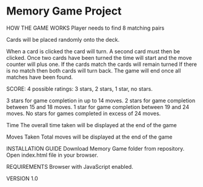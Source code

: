 # Memory Game Project

HOW THE GAME WORKS
Player needs to find 8 matching pairs

Cards will be placed randomly onto the deck.

When a card is clicked the card will turn.
A second card must then be clicked.
Once two cards have been turned the time will start and the move counter will plus one.
If the cards match the cards will remain turned
If there is no match then both cards will turn back.
The game will end once all matches have been found.

SCORE:
4 possible ratings: 3 stars, 2 stars, 1 star, no stars.

3 stars for game completion in up to 14 moves.
2 stars for game completion between 15 and 18 moves.
1 star for game completion between 19 and 24 moves.
No stars for games completed in excess of 24 moves.

Time
The overall time taken will be displayed at the end of the game

Moves Taken
Total moves will be displayed at the end of the game


INSTALLATION GUIDE
Download Memory Game folder from repository.
Open index.html file in your browser.

REQUIREMENTS
Browser with JavaScript enabled.

VERSION
1.0


